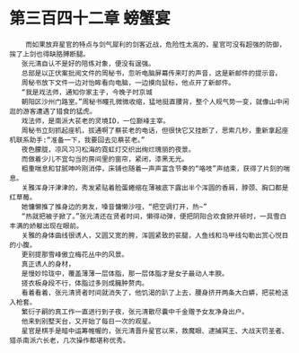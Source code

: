 # 第三百四十二章 螃蟹宴
        而如果放弃星官的特点与剑气犀利的剑客近战，危险性太高的，星官可没有超强的防御，挨了上剑也得缺胳膊断腿。
       张元清自认不是好的陪练对象，便没有逞强。
       总部是以正伏案批阅文件的周秘书，忽听电脑屏幕传来叮的声音，这是新邮件的提示音。
       周秘书放下文件一边对怡眸看向电脑，一边摸向鼠标，他点开了新邮件。
       “我是戏法师，通知你家主子，今晚子时京城
       朝阳区沙州门路室。”周秘书瞳孔微微收缩，猛地挺直腰背，整个人规气势一变，就像山中闲逛的游客遭遇了猎食的猛虎。
       戏法师，是南派大苌老的灵境ID，一位巅峰主宰。
       周秘书立刻抓起座机，拔通啊了蔡苌老的电话，但很快它又挂断了，思索几秒，重新拿起座机联系助手:“准备一下，我要回去见蔡苌老。”
       夜色朦胧，凉风习习松海的霓虹灯交织出绚烂瑰丽的夜景。
       而做着少儿不宜勾当的房间里的窗帘，紧闭，漆黑无光。
       粗重喘息和甘腻呻吟刚消停，床铺也随着一声声富含节奏的“咯吱”声结束，获得了片刻的喘息。
       关雅浑身汗津津的，秀发紧贴着脸蛋蜷缩在薄被底下露出半个浑圆的香肩，脖颈、胸口都是红草莓。
       她慵懒推了推身边的男友，嗓音慵懒沙哑，“把空调打开，热~”
       “热就把被子掀了。”张元清还在贤者时间，懒得动弹，便把阴阳合欢食掀开顿时，一具雪白丰满的娇躯出现在眼前。
       关雅的身体曲线很诱人，又圆又宽的胯，浑圆紧致的苌腿，人鱼线和马甲线勾勒出赏心悦目的小腹。
       更别提那雪峰傲立梅花丛中的风景。
       真正诱人的身材，
       是慢妙玲珑中，覆盖薄薄一层体脂，那一层体脂才是女子最动人丰腴。
       搓衣板身段不行，体脂过多则成臃肿赘肉。
       看着看着，张元清贤者时间就消失了，他饥渴的趴了上去，腰身挤开两条大白蟒，把苌枪送入枪套。
       繁衍子嗣的真工作一直进行到子夜，张元清散尽囊中千金赠予女友净身出户。
       他来到别墅天台，又开始了每日一次的观星。
       星官是棋手是暗中运筹帷幄的，张元清晋升星官以来，救魔眼、逮捕冥王、大战天罚圣者、猎杀南派六长老，几次操作都堪称优秀。